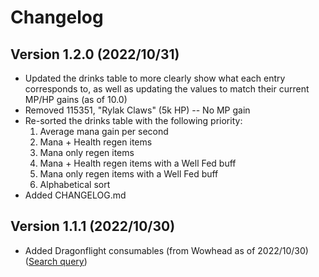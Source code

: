 # Changelog

## Version 1.2.0 (2022/10/31)
* Updated the drinks table to more clearly show what each entry corresponds to, as well as updating the values to match their current MP/HP gains (as of 10.0)
* Removed 115351, "Rylak Claws" (5k HP) -- No MP gain
* Re-sorted the drinks table with the following priority:
    1. Average mana gain per second
    2. Mana + Health regen items
    3. Mana only regen items
    4. Mana + Health regen items with a Well Fed buff
    5. Mana only regen items with a Well Fed buff
    6. Alphabetical sort
* Added CHANGELOG.md

## Version 1.1.1 (2022/10/30)
* Added Dragonflight consumables (from Wowhead as of 2022/10/30) ([Search query](https://www.wowhead.com/items/consumables/food-and-drinks?filter=166;10;0))
